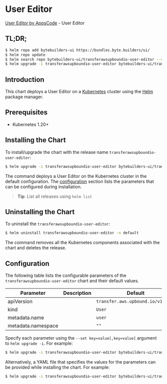 # User Editor

[User Editor by AppsCode](https://byte.builders) - User Editor

## TL;DR;

```bash
$ helm repo add bytebuilders-ui https://bundles.byte.builders/ui/
$ helm repo update
$ helm search repo bytebuilders-ui/transferawsupboundio-user-editor --version=v0.4.18
$ helm upgrade -i transferawsupboundio-user-editor bytebuilders-ui/transferawsupboundio-user-editor -n default --create-namespace --version=v0.4.18
```

## Introduction

This chart deploys a User Editor on a [Kubernetes](http://kubernetes.io) cluster using the [Helm](https://helm.sh) package manager.

## Prerequisites

- Kubernetes 1.20+

## Installing the Chart

To install/upgrade the chart with the release name `transferawsupboundio-user-editor`:

```bash
$ helm upgrade -i transferawsupboundio-user-editor bytebuilders-ui/transferawsupboundio-user-editor -n default --create-namespace --version=v0.4.18
```

The command deploys a User Editor on the Kubernetes cluster in the default configuration. The [configuration](#configuration) section lists the parameters that can be configured during installation.

> **Tip**: List all releases using `helm list`

## Uninstalling the Chart

To uninstall the `transferawsupboundio-user-editor`:

```bash
$ helm uninstall transferawsupboundio-user-editor -n default
```

The command removes all the Kubernetes components associated with the chart and deletes the release.

## Configuration

The following table lists the configurable parameters of the `transferawsupboundio-user-editor` chart and their default values.

|     Parameter      | Description |                   Default                    |
|--------------------|-------------|----------------------------------------------|
| apiVersion         |             | <code>transfer.aws.upbound.io/v1beta1</code> |
| kind               |             | <code>User</code>                            |
| metadata.name      |             | <code>user</code>                            |
| metadata.namespace |             | <code>""</code>                              |


Specify each parameter using the `--set key=value[,key=value]` argument to `helm upgrade -i`. For example:

```bash
$ helm upgrade -i transferawsupboundio-user-editor bytebuilders-ui/transferawsupboundio-user-editor -n default --create-namespace --version=v0.4.18 --set apiVersion=transfer.aws.upbound.io/v1beta1
```

Alternatively, a YAML file that specifies the values for the parameters can be provided while
installing the chart. For example:

```bash
$ helm upgrade -i transferawsupboundio-user-editor bytebuilders-ui/transferawsupboundio-user-editor -n default --create-namespace --version=v0.4.18 --values values.yaml
```
